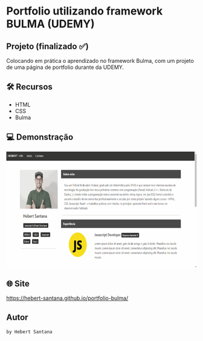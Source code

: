 # Portfolio utilizando framework BULMA (UDEMY)
## Projeto (finalizado :white_check_mark:)

Colocando em prática o aprendizado no framework Bulma, com um projeto de uma página de portfolio durante da UDEMY.

## 🛠️ Recursos

* HTML
* CSS
* Bulma


## 💻 Demonstração
 <p align="center">
 <img align="center" width="681" height="308" alt="demonstração" src="./assets/img/bulma-page.gif" />
 </p>

## 🌐 Site

<https://hebert-santana.github.io/portfolio-bulma/>

## Autor
~~~ javascript
by Hebert Santana
~~~